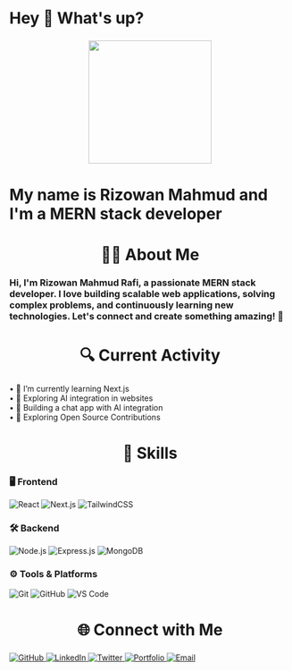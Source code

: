 <h1 align="left">Hey 👋 What's up?</h1>

###

<div align="center">
  <img height="220" src="https://i.ibb.co.com/bjgf0Hzc/image.png"  />
</div>

###

<h1 align="left">My name is Rizowan Mahmud and I'm a MERN stack developer</h1>

###

<h1 align="center">👨‍💻 About Me</h1>

###

<h3 align="left">Hi, I'm Rizowan Mahmud Rafi, a passionate MERN stack developer. I love building scalable web applications, solving complex problems, and continuously learning new technologies. Let's connect and create something amazing! 🚀</h3>

###

<h1 align="center">🔍 Current Activity</h1>

###

<p align="left">• 🌱 I’m currently learning Next.js  <br>• 🤖 Exploring AI integration in websites  <br>• 💬 Building a chat app with AI integration  <br>• 🌱 Exploring Open Source Contributions</p>
 
###

<h1 align="center">🚀 Skills</h1>

###

### 🖥️ Frontend
![React](https://img.shields.io/badge/-React-61DAFB?logo=react&logoColor=white&style=for-the-badge)
![Next.js](https://img.shields.io/badge/-Next.js-000000?logo=nextdotjs&logoColor=white&style=for-the-badge)
![TailwindCSS](https://img.shields.io/badge/-TailwindCSS-38B2AC?logo=tailwind-css&logoColor=white&style=for-the-badge)

### 🛠️ Backend
![Node.js](https://img.shields.io/badge/-Node.js-339933?logo=node.js&logoColor=white&style=for-the-badge)
![Express.js](https://img.shields.io/badge/-Express.js-000000?logo=express&logoColor=white&style=for-the-badge)
![MongoDB](https://img.shields.io/badge/-MongoDB-47A248?logo=mongodb&logoColor=white&style=for-the-badge)

### ⚙️ Tools & Platforms
![Git](https://img.shields.io/badge/-Git-F05032?logo=git&logoColor=white&style=for-the-badge)
![GitHub](https://img.shields.io/badge/-GitHub-181717?logo=github&logoColor=white&style=for-the-badge)
![VS Code](https://img.shields.io/badge/-VS_Code-007ACC?logo=visual-studio-code&logoColor=white&style=for-the-badge)


<div align="left">
</div>

###

<h1 align="center">🌐 Connect with Me</h1>

###



<p align="left">  
  <a href="https://github.com/yourusername" target="_blank">
    <img src="https://img.shields.io/badge/-GitHub-181717?logo=github&logoColor=white&style=for-the-badge" alt="GitHub">
  </a>  
  <a href="https://linkedin.com/in/yourusername" target="_blank">
    <img src="https://img.shields.io/badge/-LinkedIn-0077B5?logo=linkedin&logoColor=white&style=for-the-badge" alt="LinkedIn">
  </a>  
  <a href="https://twitter.com/yourusername" target="_blank">
    <img src="https://img.shields.io/badge/-Twitter-1DA1F2?logo=twitter&logoColor=white&style=for-the-badge" alt="Twitter">
  </a>  
  <a href="https://yourportfolio.com" target="_blank">
    <img src="https://img.shields.io/badge/-Portfolio-000000?logo=vercel&logoColor=white&style=for-the-badge" alt="Portfolio">
  </a>  
  <a href="mailto:your-email@example.com">
    <img src="https://img.shields.io/badge/-Email-D14836?logo=gmail&logoColor=white&style=for-the-badge" alt="Email">
  </a>  
</p>


###

